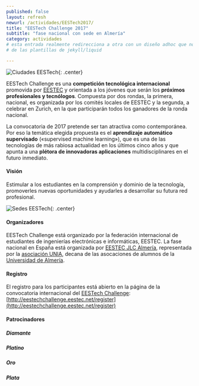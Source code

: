 ```yaml
---
published: false
layout: refresh
newurl: /actividades/EESTech2017/
title: "EESTech Challenge 2017"
subtitle: "fase nacional con sede en Almería"
category: actividades
# esta entrada realmente redirecciona a otra con un diseño adhoc que no tira
# de las plantillas de jekyll/liquid

---
```



![Ciudades EESTech](/recursos/2017-04-01/cabecera.jpg
 "Ciudades EESTech"){: .center}

 EESTech Challenge es una __competición tecnológica internacional__
 promovida por [EESTEC](http://eestec.net/) y orientada a los jóvenes que serán los __próximos profesionales y tecnólogos__. Compuesta por dos  rondas, la primera, nacional, es organizada por los comités locales de EESTEC y la  segunda, a celebrar en Zurich, en la que participarán todos los  ganadores de la ronda nacional.

 La convocatoria de 2017 pretende ser tan atractiva como contemporánea.
 Por eso la temática elegida propuesta es el __aprendizaje automático
 supervisado__ («supervised machine learning»), que es una de las
 tecnologías de más rabiosa actualidad en los últimos cinco años y que
 apunta a una __plétora de innovadoras aplicaciones__ multidisciplinares en
 el futuro inmediato.

#### Visión

 Estimular a los estudiantes en la comprensión y dominio de la
 tecnología, promoverles nuevas oportunidades y ayudarles a desarrollar su
 futura red profesional.


 ![](/recursos/2017-04-01/mapa.jpg "Sedes EESTech"){: .center}

#### Organizadores

EESTech Challenge está organizado por la federación internacional de estudiantes de
ingenierías electrónicas e informáticas, EESTEC. La fase nacional en España está organizada por [EESTEC JLC Almería](http://eestec.net/cities/almeria/), representada por la [asociación UNIA](http://asociacion-unia.es/), decana de las asocaciones de alumnos de la [Universidad de Almería](http://ual.es).

#### Registro

 El registro para los participantes está abierto en la página de la convocatoria internacional del [EESTech Challenge](http://eestechchallenge.eestec.net): [http://eestechchallenge.eestec.net/register](http://eestechchallenge.eestec.net/register)

#### Patrocinadores

##### Diamante
##### Platino
##### Oro
##### Plata
